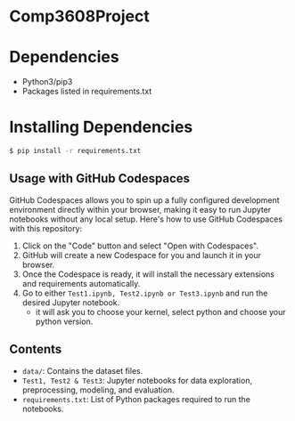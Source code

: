 # Comp3608Project

# Dependencies
* Python3/pip3
* Packages listed in requirements.txt

# Installing Dependencies
```bash
$ pip install -r requirements.txt
```

## Usage with GitHub Codespaces
GitHub Codespaces allows you to spin up a fully configured development environment directly within your browser, making it easy to run Jupyter notebooks without any local setup. Here's how to use GitHub Codespaces with this repository:

1. Click on the "Code" button and select "Open with Codespaces".
2. GitHub will create a new Codespace for you and launch it in your browser.
3. Once the Codespace is ready, it will install the necessary extensions and requirements automatically. 
5. Go to either `Test1.ipynb, Test2.ipynb or Test3.ipynb` and run the desired Jupyter notebook.
   - it will ask you to choose your kernel, select python and choose your python version.

## Contents
- `data/`: Contains the dataset files.
- `Test1, Test2 & Test3`: Jupyter notebooks for data exploration, preprocessing, modeling, and evaluation.
- `requirements.txt`: List of Python packages required to run the notebooks.
